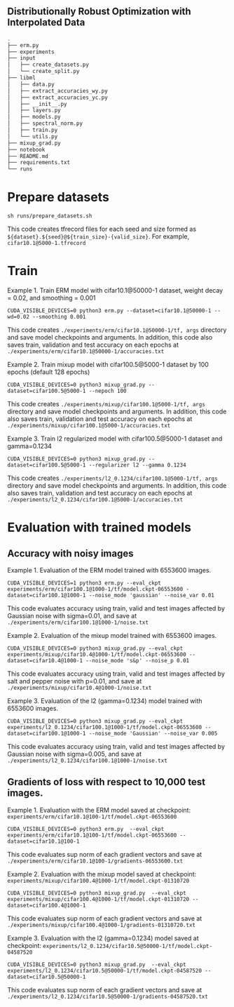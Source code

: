 
## Distributionally Robust Optimization with Interpolated Data

```bash
.
├── erm.py
├── experiments
├── input
│   ├── create_datasets.py
│   └── create_split.py
├── libml
│   ├── data.py
│   ├── extract_accuracies_wy.py
│   ├── extract_accuracies_yc.py
│   ├── __init__.py
│   ├── layers.py
│   ├── models.py
│   ├── spectral_norm.py
│   ├── train.py
│   └── utils.py
├── mixup_grad.py
├── notebook
├── README.md
├── requirements.txt
└── runs
```

# Prepare datasets
```
sh runs/prepare_datasets.sh
```
This code creates tfrecord files for each seed and size formed as `${dataset}.${seed}@${train_size}-{valid_size}`. For example, `cifar10.1@5000-1.tfrecord`

# Train
Example 1. Train ERM model with cifar10.1@50000-1 dataset, weight decay = 0.02, and smoothing = 0.001
```
CUDA_VISIBLE_DEVICES=0 python3 erm.py --dataset=cifar10.1@50000-1 --wd=0.02 --smoothing 0.001
```
This code creates `./experiments/erm/cifar10.1@50000-1/tf, args` directory and save model checkpoints and arguments. In addition, this code also saves train, validation and test accuracy on each epochs at `./experiments/erm/cifar10.1@50000-1/accuracies.txt`

Example 2. Train mixup model with cifar100.5@5000-1 dataset by 100 epochs (default 128 epochs)
```
CUDA_VISIBLE_DEVICES=0 python3 mixup_grad.py --dataset=cifar100.5@5000-1 --nepoch 100
```
This code creates `./experiments/mixup/cifar100.1@5000-1/tf, args` directory and save model checkpoints and arguments. In addition, this code also saves train, validation and test accuracy on each epochs at `./experiments/mixup/cifar100.1@5000-1/accuracies.txt`

Example 3. Train l2 regularized model with cifar100.5@5000-1 dataset and gamma=0.1234
```
CUDA_VISIBLE_DEVICES=0 python3 mixup_grad.py --dataset=cifar100.5@5000-1 --regularizer l2 --gamma 0.1234
```
This code creates `./experiments/l2_0.1234/cifar100.1@5000-1/tf, args` directory and save model checkpoints and arguments. In addition, this code also saves train, validation and test accuracy on each epochs at `./experiments/l2_0.1234/cifar100.1@5000-1/accuracies.txt`

# Evaluation with trained models
## Accuracy with noisy images
Example 1. Evaluation of the ERM model trained with 6553600 images.
```
CUDA_VISIBLE_DEVICES=1 python3 erm.py --eval_ckpt experiments/erm/cifar100.1@1000-1/tf/model.ckpt-06553600 -dataset=cifar100.1@1000-1 --noise_mode 'gaussian' --noise_var 0.01
```
This code evaluates accuracy using train, valid and test images affected by Gaussian noise with sigma=0.01, and save at `./experiments/erm/cifar100.1@1000-1/noise.txt`


Example 2. Evaluation of the mixup model trained with 6553600 images.
```
CUDA_VISIBLE_DEVICES=0 python3 mixup_grad.py --eval_ckpt experiments/mixup/cifar10.4@1000-1/tf/model.ckpt-06553600 --dataset=cifar10.4@1000-1 --noise_mode 's&p' --noise_p 0.01
```
This code evaluates accuracy using train, valid and test images affected by salt and pepper noise with p=0.01, and save at `./experiments/mixup/cifar10.4@1000-1/noise.txt`


Example 3. Evaluation of the l2 (gamma=0.1234) model trained with 6553600 images.
```
CUDA_VISIBLE_DEVICES=0 python3 mixup_grad.py --eval_ckpt experiments/l2_0.1234/cifar100.1@1000-1/tf/model.ckpt-06553600 --dataset=cifar100.1@1000-1 --noise_mode 'Gaussian' --noise_var 0.005
```
This code evaluates accuracy using train, valid and test images affected by Gaussian noise with sigma=0.005, and save at `./experiments/l2_0.1234/cifar100.1@1000-1/noise.txt`


## Gradients of loss with respect to 10,000 test images.
Example 1. Evaluation with the ERM model saved at checkpoint: `experiments/erm/cifar10.1@100-1/tf/model.ckpt-06553600`
```
CUDA_VISIBLE_DEVICES=0 python3 erm.py  --eval_ckpt experiments/erm/cifar10.1@100-1/tf/model.ckpt-06553600 --dataset=cifar10.1@100-1
```
This code evaluates sup norm of each gradient vectors and save at `./experiments/erm/cifar10.1@100-1/gradients-06553600.txt`

Example 2. Evaluation with the mixup model saved at checkpoint: `experiments/mixup/cifar100.4@1000-1/tf/model.ckpt-01310720`
```
CUDA_VISIBLE_DEVICES=0 python3 mixup_grad.py  --eval_ckpt experiments/mixup/cifar100.4@1000-1/tf/model.ckpt-01310720 --dataset=cifar100.4@1000-1
```
This code evaluates sup norm of each gradient vectors and save at `./experiments/mixup/cifar100.4@1000-1/gradients-01310720.txt`

Example 3. Evaluation with the l2 (gamma=0.1234) model saved at checkpoint: `experiments/l2_0.1234/cifar10.5@50000-1/tf/model.ckpt-04587520`
```
CUDA_VISIBLE_DEVICES=0 python3 mixup_grad.py  --eval_ckpt experiments/l2_0.1234/cifar10.5@50000-1/tf/model.ckpt-04587520 --dataset=cifar10.5@50000-1
```
This code evaluates sup norm of each gradient vectors and save at `./experiments/l2_0.1234/cifar10.5@50000-1/gradients-04587520.txt`

